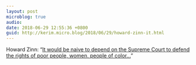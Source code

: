 ```yaml
---
layout: post
microblog: true
audio: 
date: 2018-06-29 12:55:36 +0800
guid: http://kerim.micro.blog/2018/06/29/howard-zinn-it.html
---
```

Howard Zinn: “[It would be naive to depend on the Supreme Court to defend the rights of poor people, women, people of color…](http://progressive.org/op-eds/howard-zinn-despair-supreme-court/)”
